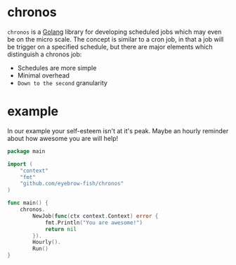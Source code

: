# chronos

`chronos` is a [Golang](https://golang.org) library for developing scheduled jobs which may even be on the micro scale.
The concept is similar to a cron job, in that a job will be trigger on a specified schedule, but there are major
elements which distinguish a chronos job:

- Schedules are more simple
- Minimal overhead
- `Down to the second` granularity

# example

In our example your self-esteem isn't at it's peak. Maybe an hourly reminder about how awesome you are will help!

```go
package main

import (
	"context"
	"fmt"
	"github.com/eyebrow-fish/chronos"
)

func main() {
	chronos.
		NewJob(func(ctx context.Context) error {
			fmt.Println("You are awesome!")
			return nil
		}).
		Hourly().
		Run()
}
```
